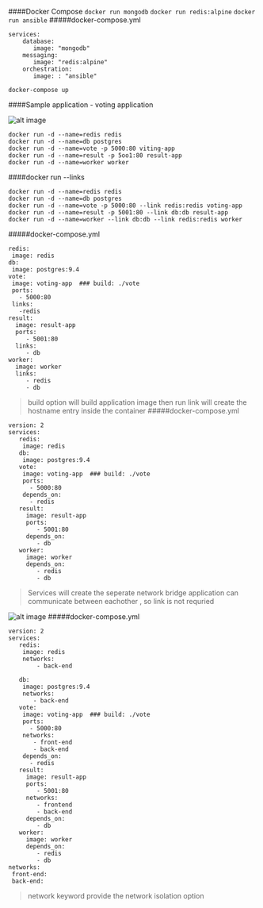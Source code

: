 ####Docker Compose
```docker run mongodb```
```docker run redis:alpine```
```docker run ansible```
#####docker-compose.yml
```
services:
    database:
       image: "mongodb"
    messaging:
       image: "redis:alpine"
    orchestration:
       image: : "ansible"
```

```docker-compose up```

####Sample application - voting application

![alt image](SampleApp.png)

```
docker run -d --name=redis redis
docker run -d --name=db postgres
docker run -d --name=vote -p 5000:80 viting-app
docker run -d --name=result -p 5oo1:80 result-app
docker run -d --name=worker worker
```
####docker run --links

```
docker run -d --name=redis redis
docker run -d --name=db postgres
docker run -d --name=vote -p 5000:80 --link redis:redis voting-app
docker run -d --name=result -p 5001:80 --link db:db result-app
docker run -d --name=worker --link db:db --link redis:redis worker
```
#####docker-compose.yml
```
redis:
 image: redis
db:
 image: postgres:9.4
vote:
 image: voting-app  ### build: ./vote
 ports:
   - 5000:80
 links:
   -redis
result:
  image: result-app
  ports:
     - 5001:80
  links:
     - db
worker:
  image: worker
  links:
     - redis
     - db
```
> build option will build application image then run 
> link will create the hostname entry inside the container 
#####docker-compose.yml
```
version: 2
services:
   redis:
    image: redis
   db:
    image: postgres:9.4
   vote:
    image: voting-app  ### build: ./vote
    ports:
      - 5000:80
    depends_on:
      - redis
   result:
     image: result-app
     ports:
        - 5001:80
     depends_on:
        - db
   worker:
     image: worker
     depends_on:
        - redis
        - db
```

> Services will create the seperate network bridge application can communicate between eachother , so link is not requried

![alt image](AppNetwork.png)
#####docker-compose.yml
```
version: 2
services:
   redis:
    image: redis
    networks:
        - back-end

   db:
    image: postgres:9.4
    networks:
       - back-end
   vote:
    image: voting-app  ### build: ./vote
    ports:
      - 5000:80
    networks:
       - front-end
       - back-end
    depends_on:
      - redis
   result:
     image: result-app
     ports:
        - 5001:80
     networks:
        - frontend
        - back-end
     depends_on:
        - db
   worker:
     image: worker
     depends_on:
        - redis
        - db
networks:
 front-end:
 back-end:
```
> network keyword provide the network isolation option